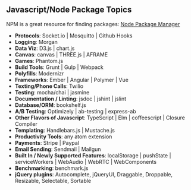 ## Javascript/Node Package Topics

NPM is a great resource for finding packages: [Node Package Manager](https://www.npmjs.com/)

- **Protocols**: Socket.io | Mosquitto | Github Hooks
- **Logging**: Morgan
- **Data Viz**: D3.js | chart.js
- **Canvas**: canvas | THREE.js | AFRAME
- **Games**: Phantom.js
- **Build Tools**: Grunt | Gulp | Webpack
- **Polyfills**: Modernizr
- **Frameworks**: Ember | Angular | Polymer | Vue
- **Texting/Phone Calls**: Twilio
- **Testing**: mocha/chai | jasmine
- **Documentation / Linting**: jsdoc | jshint | jslint
- **Database/ORM**: bookshelf.js
- **A/B Testing**: Optimizely | ab-testing | express-ab
- **Other Flavors of Javascript**: TypeScript | Elm | coffeescript | Closure Compiler
- **Templating**: Handlebars.js | Mustache.js
- **Productivity Tools**: any atom extension
- **Payments**: Stripe | Paypal
- **Email Sending**: Sendmail | Mailgun
- **Built In / Newly Supported Features**: localStorage | pushState | serviceWorkers | WebAudio | WebRTC | WebComponents
- **Benchmarking**: benchmark.js
- **jQuery plugins**: Autocomplete, jQueryUI, Draggable, Droppable, Resizable, Selectable, Sortable

